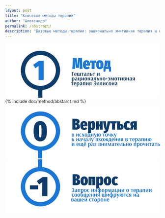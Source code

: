 ```yaml
---
layout: post
title: "Ключевые методы терапии"
author: "Александр"
permalink: /abstract/
description: "Базовые методы терапии: рационально эмитивная терапия и гештальт-терапия"
---
```

<a href="/method/">![Гештальт, рационально-эмотивная терапия Эллисона, РЭТ](/_img/1.png)</a>
{% include doc/method/abstarct.md %}
<a href="/method/">![Psychotherapy for Russian-speaking IT professionals](/_img/0.png)</a>
<a href="https://bit.ly/3yhBEb4" target=_blank>![Вопросы ответы для пациента психотерапевта](/_img/-1.png)</a>
